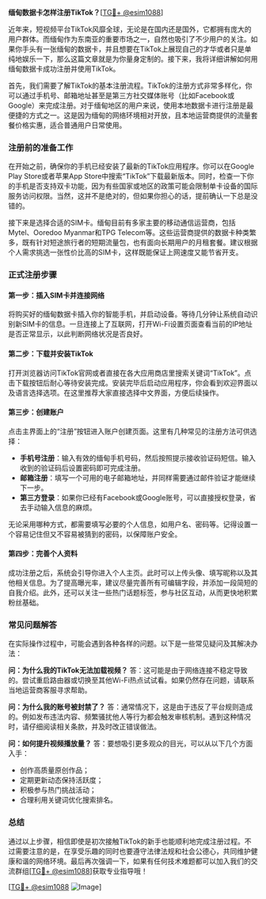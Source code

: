 **缅甸数据卡怎样注册TikTok？**[[TG💪+ @esim1088](https://t.me/s/esim1088)]

近年来，短视频平台TikTok风靡全球，无论是在国内还是国外，它都拥有庞大的用户群体。而缅甸作为东南亚的重要市场之一，自然也吸引了不少用户的关注。如果你手头有一张缅甸的数据卡，并且想要在TikTok上展现自己的才华或者只是单纯地娱乐一下，那么这篇文章就是为你量身定制的。接下来，我将详细讲解如何用缅甸数据卡成功注册并使用TikTok。

首先，我们需要了解TikTok的基本注册流程。TikTok的注册方式非常多样化，你可以通过手机号、邮箱地址甚至是第三方社交媒体账号（比如Facebook或Google）来完成注册。对于缅甸地区的用户来说，使用本地数据卡进行注册是最便捷的方式之一。这是因为缅甸的网络环境相对开放，且本地运营商提供的流量套餐价格实惠，适合普通用户日常使用。

### 注册前的准备工作

在开始之前，确保你的手机已经安装了最新的TikTok应用程序。你可以在Google Play Store或者苹果App Store中搜索“TikTok”下载最新版本。同时，检查一下你的手机是否支持双卡功能，因为有些国家或地区的政策可能会限制单卡设备的国际服务访问权限。当然，这并不是绝对的，但如果你担心的话，提前确认一下总是没错的。

接下来是选择合适的SIM卡。缅甸目前有多家主要的移动通信运营商，包括Mytel、Ooredoo Myanmar和TPG Telecom等。这些运营商提供的数据卡种类繁多，既有针对短途旅行者的短期流量包，也有面向长期用户的月租套餐。建议根据个人需求挑选一张性价比高的SIM卡，这样既能保证上网速度又能节省开支。

### 正式注册步骤

#### 第一步：插入SIM卡并连接网络

将购买好的缅甸数据卡插入你的智能手机，并启动设备。等待几分钟让系统自动识别新SIM卡的信息。一旦连接上了互联网，打开Wi-Fi设置页面查看当前的IP地址是否正常显示，以此判断网络状况是否良好。

#### 第二步：下载并安装TikTok

打开浏览器访问TikTok官网或者直接在各大应用商店里搜索关键词“TikTok”。点击下载按钮后耐心等待安装完成。安装完毕后启动应用程序，你会看到欢迎界面以及语言选择选项。在这里推荐大家直接选择中文界面，方便后续操作。

#### 第三步：创建账户

点击主界面上的“注册”按钮进入账户创建页面。这里有几种常见的注册方法可供选择：
- **手机号注册**：输入有效的缅甸手机号码，然后按照提示接收验证码短信。输入收到的验证码后设置密码即可完成注册。
- **邮箱注册**：填写一个可用的电子邮箱地址，并同样需要通过邮件验证才能继续下一步。
- **第三方登录**：如果你已经有Facebook或Google账号，可以直接授权登录，省去手动输入信息的麻烦。

无论采用哪种方式，都需要填写必要的个人信息，如用户名、密码等。记得设置一个容易记住但又不容易被猜到的密码，以保障账户安全。

#### 第四步：完善个人资料

成功注册之后，系统会引导你进入个人主页。此时可以上传头像、填写昵称以及其他相关信息。为了提高曝光率，建议尽量完善所有可编辑字段，并添加一段简短的自我介绍。此外，还可以关注一些热门话题标签，参与社区互动，从而更快地积累粉丝基础。

### 常见问题解答

在实际操作过程中，可能会遇到各种各样的问题。以下是一些常见疑问及其解决办法：

**问：为什么我的TikTok无法加载视频？**
答：这可能是由于网络连接不稳定导致的。尝试重启路由器或切换至其他Wi-Fi热点试试看。如果仍然存在问题，请联系当地运营商客服寻求帮助。

**问：为什么我的账号被封禁了？**
答：通常情况下，这是由于违反了平台规则造成的。例如发布违法内容、频繁骚扰他人等行为都会触发审核机制。遇到这种情况时，请仔细阅读相关条款，并及时改正错误做法。

**问：如何提升视频播放量？**
答：要想吸引更多观众的目光，可以从以下几个方面入手：
- 创作高质量原创作品；
- 定期更新动态保持活跃度；
- 积极参与热门挑战活动；
- 合理利用关键词优化搜索排名。

### 总结

通过以上步骤，相信即使是初次接触TikTok的新手也能顺利地完成注册过程。不过需要注意的是，在享受乐趣的同时也要遵守法律法规和社会公德心，共同维护健康和谐的网络环境。最后再次强调一下，如果有任何技术难题都可以加入我们的交流群组[[TG💪+ @esim1088](https://t.me/s/esim1088)]获取专业指导哦！

[[TG💪+ @esim1088](https://t.me/s/esim1088) ![Image](https://i.postimg.cc/4NQfJmqS/Snipaste-2025-05-13-00-14-12.png)]